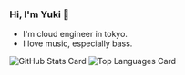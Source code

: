 ### Hi, I'm Yuki 👋
- I'm cloud engineer in tokyo.  
- I love music, especially bass.  

![GitHub Stats Card](https://github-readme-stats.vercel.app/api?username=Yuki0520-ba&count_private=true&show_icons=true)
![Top Languages Card](https://github-readme-stats.vercel.app/api/top-langs/?username=Yuki0520-ba&count_private=true&show_icons=true)
<!--
**Yuki0520-ba/Yuki0520-ba** is a ✨ _special_ ✨ repository because its `README.md` (this file) appears on your GitHub profile.

Here are some ideas to get you started:

- 🔭 I’m currently working on ...
- 🌱 I’m currently learning ...
- 👯 I’m looking to collaborate on ...
- 🤔 I’m looking for help with ...
- 💬 Ask me about ...
- 📫 How to reach me: ...
- 😄 Pronouns: ...
- ⚡ Fun fact: ...
-->
